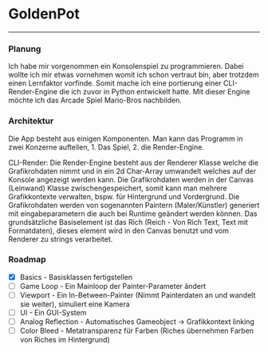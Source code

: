 # GoldenPot
---

### Planung
Ich habe mir vorgenommen ein Konsolenspiel zu programmieren. Dabei wollte ich mir etwas vornehmen womit ich schon vertraut bin, aber trotzdem einen Lernfaktor vorfinde. Somit mache ich eine portierung einer CLI-Render-Engine die ich zuvor in Python entwickelt hatte.
Mit dieser Engine möchte ich das Arcade Spiel Mario-Bros nachbilden.

### Architektur 
Die App besteht aus einigen Komponenten. Man kann das Programm in zwei Konzerne aufteilen, 1. Das Spiel, 2. die Render-Engine.  

CLI-Render:
   Die Render-Engine besteht aus der Renderer Klasse welche die Grafikrohdaten nimmt und in ein 2d Char-Array umwandelt welches auf der Konsole angezeigt werden kann.
   Die Grafikrohdaten werden in der Canvas (Leinwand) Klasse zwischengespeichert, somit kann man mehrere Grafikkontexte verwalten, bspw. für Hintergrund und Vordergrund.
   Die Grafikrohdaten werden von sogenannten Paintern (Maler/Künstler) generiert mit eingabeparametern die auch bei Runtime geändert werden können.
   Das grundsätzliche Basiselement ist das Rich (Reich - Von Rich Text, Text mit Formatdaten), dieses element wird in den Canvas benutzt und vom Renderer zu strings verarbeitet.
   
### Roadmap
* [x] Basics            - Basisklassen fertigstellen
* [ ] Game Loop         - Ein Mainloop der Painter-Parameter ändert
* [ ] Viewport          - Ein In-Between-Painter (Nimmt Painterdaten an und wandelt sie weiter), simuliert eine Kamera
* [ ] UI                - Ein GUI-System
* [ ] Analog Reflection - Automatisches Gameobject -> Grafikkontext linking
* [ ] Color Bleed       - Metatransparenz für Farben (Riches übernehmen Farben von Riches im Hintergrund)
